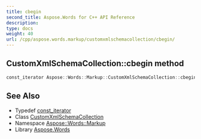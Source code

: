 ```yaml
---
title: cbegin
second_title: Aspose.Words for C++ API Reference
description: 
type: docs
weight: 40
url: /cpp/aspose.words.markup/customxmlschemacollection/cbegin/
---
```

## CustomXmlSchemaCollection::cbegin method




```cpp
const_iterator Aspose::Words::Markup::CustomXmlSchemaCollection::cbegin() const noexcept
```

## See Also

* Typedef [const_iterator](../const_iterator/)
* Class [CustomXmlSchemaCollection](../)
* Namespace [Aspose::Words::Markup](../../)
* Library [Aspose.Words](../../../)

